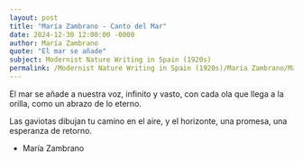 ```yaml
---
layout: post
title: "María Zambrano - Canto del Mar"
date: 2024-12-30 12:00:00 -0000
author: María Zambrano
quote: "El mar se añade"
subject: Modernist Nature Writing in Spain (1920s)
permalink: /Modernist Nature Writing in Spain (1920s)/María Zambrano/María Zambrano - Canto del Mar
---
```


El mar se añade
a nuestra voz,
infinito y vasto,
con cada ola que llega
a la orilla,
como un abrazo
de lo eterno.

Las gaviotas dibujan
tu camino en el aire,
y el horizonte,
una promesa,
una esperanza de retorno.

- María Zambrano
